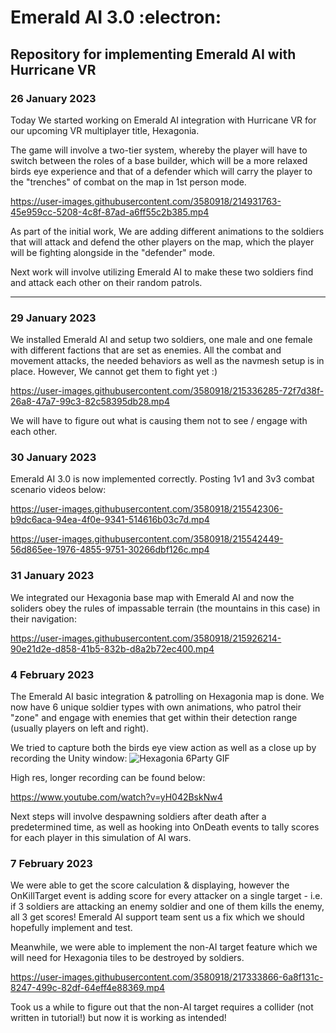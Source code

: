 # Emerald AI 3.0 :electron:
## Repository for implementing Emerald AI with Hurricane VR

### **26 January 2023**

Today We started working on Emerald AI integration with Hurricane VR for our upcoming VR multiplayer title, Hexagonia.

The game will involve a two-tier system, whereby the player will have to switch between the roles of a base builder, which will be a more relaxed birds eye experience and that of a defender which will carry the player to the "trenches" of combat on the map in 1st person mode.



https://user-images.githubusercontent.com/3580918/214931763-45e959cc-5208-4c8f-87ad-a6ff55c2b385.mp4

As part of the initial work, We are adding different animations to the soldiers that will attack and defend the other players on the map, which the player will be fighting alongside in the "defender" mode. 

Next work will involve utilizing Emerald AI to make these two soldiers find and attack each other on their random patrols.

---

### **29 January 2023**

We installed Emerald AI and setup two soldiers, one male and one female with different factions that are set as enemies. All the combat and movement attacks, the needed behaviors as well as the navmesh setup is in place. However, We cannot get them to fight yet :)



https://user-images.githubusercontent.com/3580918/215336285-72f7d38f-26a8-47a7-99c3-82c58395db28.mp4

We will have to figure out what is causing them not to see / engage with each other.

### **30 January 2023**

Emerald AI 3.0 is now implemented correctly. Posting 1v1 and 3v3 combat scenario videos below:


https://user-images.githubusercontent.com/3580918/215542306-b9dc6aca-94ea-4f0e-9341-514616b03c7d.mp4


https://user-images.githubusercontent.com/3580918/215542449-56d865ee-1976-4855-9751-30266dbf126c.mp4


### **31 January 2023**

We integrated our Hexagonia base map with Emerald AI and now the soliders obey the rules of impassable terrain (the mountains in this case) in their navigation:


https://user-images.githubusercontent.com/3580918/215926214-90e21d2e-d858-41b5-832b-d8a2b72ec400.mp4


### **4 February 2023**

The Emerald AI basic integration & patrolling on Hexagonia map is done. We now have 6 unique soldier types with own animations, who patrol their "zone" and engage with enemies that get within their detection range (usually players on left and right). 

We tried to capture both the birds eye view action as well as a close up by recording the Unity window:
![Hexagonia 6Party GIF](https://user-images.githubusercontent.com/3580918/216798841-d0e9e01f-4d93-42b7-8818-d9c29deb07c4.gif)

High res, longer recording can be found below: 

https://www.youtube.com/watch?v=yH042BskNw4

Next steps will involve despawning soldiers after death after a predetermined time, as well as hooking into OnDeath events to tally scores for each player in this simulation of AI wars.

### **7 February 2023**

We were able to get the score calculation & displaying, however the OnKillTarget event is adding score for every attacker on a single target - i.e. if 3 soldiers are attacking an enemy soldier and one of them kills the enemy, all 3 get scores! Emerald AI support team sent us a fix which we should hopefully implement and test.

Meanwhile, we were able to implement the non-AI target feature which we will need for Hexagonia tiles to be destroyed by soldiers.


https://user-images.githubusercontent.com/3580918/217333866-6a8f131c-8247-499c-82df-64eff4e88369.mp4

Took us a while to figure out that the non-AI target requires a collider (not written in tutorial!) but now it is working as intended!

